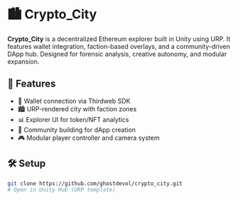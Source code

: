# 🏙️ Crypto_City

**Crypto_City** is a decentralized Ethereum explorer built in Unity using URP. It features wallet integration, faction-based overlays, and a community-driven DApp hub. Designed for forensic analysis, creative autonomy, and modular expansion.

## 🚀 Features
- 🔐 Wallet connection via Thirdweb SDK
- 🏙️ URP-rendered city with faction zones
- 📊 Explorer UI for token/NFT analytics
- 🧱 Community building for dApp creation
- 🎮 Modular player controller and camera system

## 🛠️ Setup
```bash
git clone https://github.com/ghostdevol/crypto_city.git
# Open in Unity Hub (URP template)
